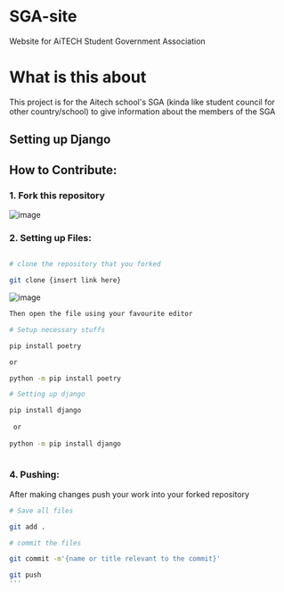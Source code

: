 # SGA-site
Website for AiTECH Student Government Association

# What is this about
This project is for the Aitech school's SGA (kinda like student council for other country/school) to give 
information about the members of the SGA  

## Setting up Django


## How to Contribute:

### 1. Fork this repository

![image](https://user-images.githubusercontent.com/95162875/197341323-e1077902-500e-43df-89b7-bcb4b821e423.png)

### 2. Setting up Files:

```bash

# clone the repository that you forked

git clone {insert link here}
```
![image](https://user-images.githubusercontent.com/95162875/197396584-6f17fdd4-a343-4e76-ac63-fdcbc750e908.png)
```bash
Then open the file using your favourite editor

# Setup necessary stuffs

pip install poetry

or

python -m pip install poetry 

# Setting up django

pip install django
 
 or
 
python -m pip install django
 
```

### 4. Pushing:
After making changes push your work into your forked repository

```bash
# Save all files

git add .

# commit the files

git commit -m'{name or title relevant to the commit}'

git push
'''



